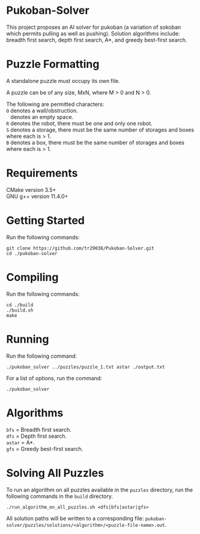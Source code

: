 # Pukoban-Solver
This project proposes an AI solver for pukoban (a variation of sokoban which permits pulling as well as pushing). Solution algorithms include: breadth first search, depth first search, A*, and greedy best-first search.

# Puzzle Formatting
A standalone puzzle must occupy its own file.

A puzzle can be of any size, MxN, where M > 0 and N > 0.

The following are permitted characters:  
`O` denotes a wall/obstruction.  
` ` denotes an empty space.  
`R` denotes the robot, there must be one and only one robot.  
`S` denotes a storage, there must be the same number of storages and boxes where each is > 1.  
`B` denotes a box, there must be the same number of storages and boxes where each is > 1.  

# Requirements
CMake version 3.5+  
GNU g++ version 11.4.0+  

# Getting Started
Run the following commands:  
```
git clone https://github.com/tr29038/Pukoban-Solver.git
cd ./pukoban-solver
```

# Compiling
Run the following commands:  
```
cd ./build
./build.sh
make
```

# Running
Run the following command:  
```
./pukoban_solver ../puzzles/puzzle_1.txt astar ./output.txt
```

For a list of options, run the command:  
```
./pukoban_solver
```

# Algorithms
`bfs` = Breadth first search.  
`dfs` = Depth first search.  
`astar` = A*.  
`gfs` = Greedy best-first search.  

# Solving All Puzzles
To run an algorithm on all puzzles available in the `puzzles` directory, run the following commands in the `build` directory.  
```
./run_algorithm_on_all_puzzles.sh <dfs|bfs|astar|gfs>
```

All solution paths will be written to a corresponding file: `pukoban-solver/puzzles/solutions/<algorithm>/<puzzle-file-name>.out`.

